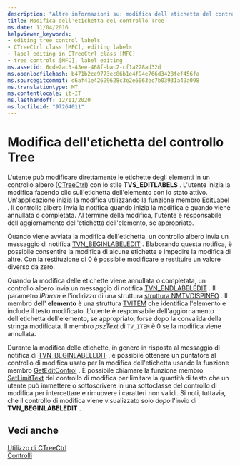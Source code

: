 ```yaml
---
description: "Altre informazioni su: modifica dell'etichetta del controllo Tree"
title: Modifica dell'etichetta del controllo Tree
ms.date: 11/04/2016
helpviewer_keywords:
- editing tree control labels
- CTreeCtrl class [MFC], editing labels
- label editing in CTreeCtrl class [MFC]
- tree controls [MFC], label editing
ms.assetid: 6cde2ac3-43ee-468f-bac2-cf1a228ad32d
ms.openlocfilehash: b471b2ce9773ec86b1e4f94e766d3428fef456fa
ms.sourcegitcommit: d6af41e42699628c3e2e6063ec7b03931a49a098
ms.translationtype: MT
ms.contentlocale: it-IT
ms.lasthandoff: 12/11/2020
ms.locfileid: "97264011"
---
```

# <a name="tree-control-label-editing"></a>Modifica dell'etichetta del controllo Tree

L'utente può modificare direttamente le etichette degli elementi in un controllo albero ([CTreeCtrl](../mfc/reference/ctreectrl-class.md)) con lo stile **TVS_EDITLABELS** . L'utente inizia la modifica facendo clic sull'etichetta dell'elemento con lo stato attivo. Un'applicazione inizia la modifica utilizzando la funzione membro [EditLabel](../mfc/reference/ctreectrl-class.md#editlabel) . Il controllo albero Invia la notifica quando inizia la modifica e quando viene annullata o completata. Al termine della modifica, l'utente è responsabile dell'aggiornamento dell'etichetta dell'elemento, se appropriato.

Quando viene avviata la modifica dell'etichetta, un controllo albero invia un messaggio di notifica [TVN_BEGINLABELEDIT](/windows/win32/Controls/tvn-beginlabeledit) . Elaborando questa notifica, è possibile consentire la modifica di alcune etichette e impedire la modifica di altre. Con la restituzione di 0 è possibile modificare e restituire un valore diverso da zero.

Quando la modifica delle etichette viene annullata o completata, un controllo albero invia un messaggio di notifica [TVN_ENDLABELEDIT](/windows/win32/Controls/tvn-endlabeledit) . Il parametro *lParam* è l'indirizzo di una struttura [struttura NMTVDISPINFO](/windows/win32/api/commctrl/ns-commctrl-nmtvdispinfow) . Il membro dell' **elemento** è una struttura [TVITEM](/windows/win32/api/commctrl/ns-commctrl-tvitemw) che identifica l'elemento e include il testo modificato. L'utente è responsabile dell'aggiornamento dell'etichetta dell'elemento, se appropriato, forse dopo la convalida della stringa modificata. Il membro *pszText* di `TV_ITEM` è 0 se la modifica viene annullata.

Durante la modifica delle etichette, in genere in risposta al messaggio di notifica di [TVN_BEGINLABELEDIT](/windows/win32/Controls/tvn-beginlabeledit) , è possibile ottenere un puntatore al controllo di modifica usato per la modifica dell'etichetta usando la funzione membro [GetEditControl](../mfc/reference/ctreectrl-class.md#geteditcontrol) . È possibile chiamare la funzione membro [SetLimitText](../mfc/reference/cedit-class.md#setlimittext) del controllo di modifica per limitare la quantità di testo che un utente può immettere o sottoscrivere in una sottoclasse del controllo di modifica per intercettare e rimuovere i caratteri non validi. Si noti, tuttavia, che il controllo di modifica viene visualizzato solo *dopo* l'invio di **TVN_BEGINLABELEDIT** .

## <a name="see-also"></a>Vedi anche

[Utilizzo di CTreeCtrl](../mfc/using-ctreectrl.md)<br/>
[Controlli](../mfc/controls-mfc.md)
